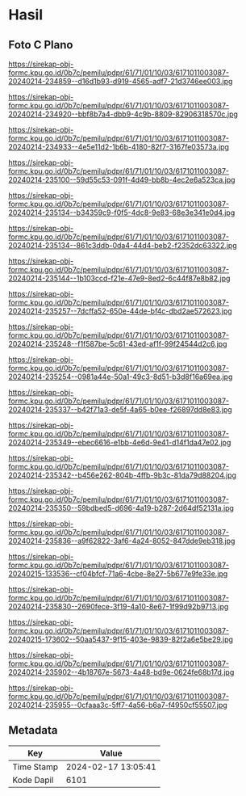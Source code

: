 # Hasil

## Foto C Plano

https://sirekap-obj-formc.kpu.go.id/0b7c/pemilu/pdpr/61/71/01/10/03/6171011003087-20240214-234859--d16d1b93-d919-4565-adf7-21d3746ee003.jpg

https://sirekap-obj-formc.kpu.go.id/0b7c/pemilu/pdpr/61/71/01/10/03/6171011003087-20240214-234920--bbf8b7a4-dbb9-4c9b-8809-82906318570c.jpg

https://sirekap-obj-formc.kpu.go.id/0b7c/pemilu/pdpr/61/71/01/10/03/6171011003087-20240214-234933--4e5e11d2-1b6b-4180-82f7-3167fe03573a.jpg

https://sirekap-obj-formc.kpu.go.id/0b7c/pemilu/pdpr/61/71/01/10/03/6171011003087-20240214-235100--59d55c53-091f-4d49-bb8b-4ec2e6a523ca.jpg

https://sirekap-obj-formc.kpu.go.id/0b7c/pemilu/pdpr/61/71/01/10/03/6171011003087-20240214-235134--b34359c9-f0f5-4dc8-9e83-68e3e341e0d4.jpg

https://sirekap-obj-formc.kpu.go.id/0b7c/pemilu/pdpr/61/71/01/10/03/6171011003087-20240214-235134--861c3ddb-0da4-44d4-beb2-f2352dc63322.jpg

https://sirekap-obj-formc.kpu.go.id/0b7c/pemilu/pdpr/61/71/01/10/03/6171011003087-20240214-235144--1b103ccd-f21e-47e9-8ed2-6c44f87e8b82.jpg

https://sirekap-obj-formc.kpu.go.id/0b7c/pemilu/pdpr/61/71/01/10/03/6171011003087-20240214-235257--7dcffa52-650e-44de-bf4c-dbd2ae572623.jpg

https://sirekap-obj-formc.kpu.go.id/0b7c/pemilu/pdpr/61/71/01/10/03/6171011003087-20240214-235248--f1f587be-5c61-43ed-af1f-99f24544d2c6.jpg

https://sirekap-obj-formc.kpu.go.id/0b7c/pemilu/pdpr/61/71/01/10/03/6171011003087-20240214-235254--0981a44e-50a1-49c3-8d51-b3d8f16a69ea.jpg

https://sirekap-obj-formc.kpu.go.id/0b7c/pemilu/pdpr/61/71/01/10/03/6171011003087-20240214-235337--b42f71a3-de5f-4a65-b0ee-f26897dd8e83.jpg

https://sirekap-obj-formc.kpu.go.id/0b7c/pemilu/pdpr/61/71/01/10/03/6171011003087-20240214-235349--ebec6616-e1bb-4e6d-9e41-d14f1da47e02.jpg

https://sirekap-obj-formc.kpu.go.id/0b7c/pemilu/pdpr/61/71/01/10/03/6171011003087-20240214-235342--b456e262-804b-4ffb-9b3c-81da79d88204.jpg

https://sirekap-obj-formc.kpu.go.id/0b7c/pemilu/pdpr/61/71/01/10/03/6171011003087-20240214-235350--59bdbed5-d696-4a19-b287-2d64df52131a.jpg

https://sirekap-obj-formc.kpu.go.id/0b7c/pemilu/pdpr/61/71/01/10/03/6171011003087-20240214-235836--a9f62822-3af6-4a24-8052-847dde9eb318.jpg

https://sirekap-obj-formc.kpu.go.id/0b7c/pemilu/pdpr/61/71/01/10/03/6171011003087-20240215-133536--cf04bfcf-71a6-4cbe-8e27-5b677e9fe33e.jpg

https://sirekap-obj-formc.kpu.go.id/0b7c/pemilu/pdpr/61/71/01/10/03/6171011003087-20240214-235830--2690fece-3f19-4a10-8e67-1f99d92b9713.jpg

https://sirekap-obj-formc.kpu.go.id/0b7c/pemilu/pdpr/61/71/01/10/03/6171011003087-20240215-173602--50aa5437-9f15-403e-9839-82f2a6e5be29.jpg

https://sirekap-obj-formc.kpu.go.id/0b7c/pemilu/pdpr/61/71/01/10/03/6171011003087-20240214-235902--4b18767e-5673-4a48-bd9e-0624fe68b17d.jpg

https://sirekap-obj-formc.kpu.go.id/0b7c/pemilu/pdpr/61/71/01/10/03/6171011003087-20240214-235955--0cfaaa3c-5ff7-4a56-b6a7-f4950cf55507.jpg


## Metadata

| Key        | Value               |
| ---------- | ------------------- |
| Time Stamp | 2024-02-17 13:05:41 |
| Kode Dapil | 6101                |



